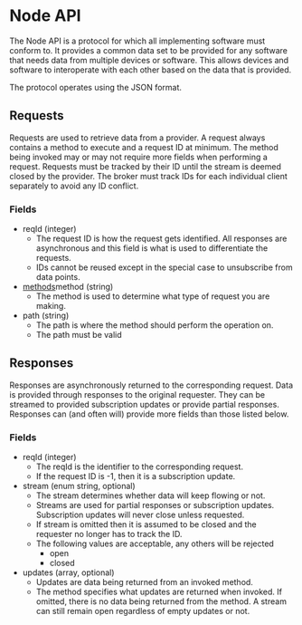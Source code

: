 # Node API

The Node API is a protocol for which all implementing software must conform to. It provides a common
data set to be provided for any software that needs data from multiple devices or software. This
allows devices and software to interoperate with each other based on the data that is provided.

The protocol operates using the JSON format.

## Requests

Requests are used to retrieve data from a provider. A request always contains a method to execute
and a request ID at minimum. The method being invoked may or may not require more fields when
performing a request. Requests must be tracked by their ID until the stream is deemed closed by the
provider. The broker must track IDs for each individual client separately to avoid any ID conflict.

### Fields

- reqId (integer)
  - The request ID is how the request gets identified. All responses are asynchronous and this field
  is what is used to differentiate the requests.
  - IDs cannot be reused except in the special case to unsubscribe from data points.
- [methods](methods)method (string)
  - The method is used to determine what type of request you are making.
- path (string)
  - The path is where the method should perform the operation on.
  - The path must be valid

## Responses

Responses are asynchronously returned to the corresponding request. Data is provided through
responses to the original requester. They can be streamed to provided subscription updates or provide
partial responses. Responses can (and often will) provide more fields than those listed below.

### Fields

- reqId (integer)
  - The reqId is the identifier to the corresponding request.
  - If the request ID is -1, then it is a subscription update.
- stream (enum string, optional)
  - The stream determines whether data will keep flowing or not.
  - Streams are used for partial responses or subscription updates. Subscription updates will never
  close unless requested.
  - If stream is omitted then it is assumed to be closed and the requester no longer has to track
  the ID.
  - The following values are acceptable, any others will be rejected
      - open
      - closed
- updates (array, optional)
  - Updates are data being returned from an invoked method.
  - The method specifies what updates are returned when invoked. If omitted, there is no data being
  returned from the method. A stream can still remain open regardless of empty updates or not.
